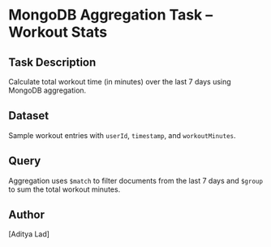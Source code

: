 # MongoDB Aggregation Task – Workout Stats

## Task Description
Calculate total workout time (in minutes) over the last 7 days using MongoDB aggregation.

## Dataset
Sample workout entries with `userId`, `timestamp`, and `workoutMinutes`.

## Query
Aggregation uses `$match` to filter documents from the last 7 days and `$group` to sum the total workout minutes.

## Author
[Aditya Lad]
